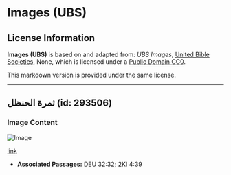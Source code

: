 # Images (UBS)

## License Information

**Images (UBS)** is based on and adapted from: _UBS Images_, [United Bible Societies](https://unitedbiblesocieties.org/), None, which is licensed under a [Public Domain CC0](https://creativecommons.org/public-domain/cc0/).

This markdown version is provided under the same license.



--------------------------------

## ثمرة الحنظل (id: 293506)

### Image Content

![Image](https://cdn.aquifer.bible/aquifer-content/resources/Media/WEB-0143_colocynthfruit.jpg)

[link](https://cdn.aquifer.bible/aquifer-content/resources/Media/WEB-0143_colocynthfruit.jpg)

* **Associated Passages:** DEU 32:32; 2KI 4:39

